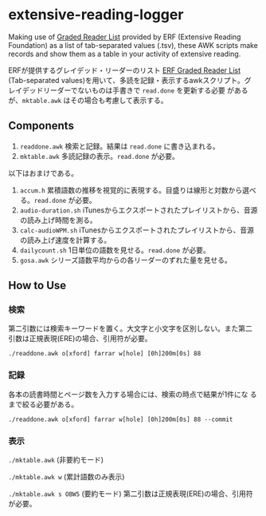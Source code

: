 # extensive-reading-logger

Making use of
[Graded Reader List](https://sites.google.com/site/erfgrlist/)
provided by ERF (Extensive Reading Foundation) as a list of
tab-separated values (.tsv), these AWK scripts make records and show
them as a table in your activity of extensive reading.

ERFが提供するグレイデッド・リーダーのリスト
[ERF Graded Reader List](https://sites.google.com/site/erfgrlist/)
(Tab-separated values)を用いて、多読を記録・表示するawkスクリプト。グ
レイデッドリーダーでないものは手書きで ```read.done``` を更新する必要
があるが、`mktable.awk` はその場合も考慮して表示する。


## Components

1. ```readdone.awk``` 検索と記録。結果は ```read.done``` に書き込まれる。
1. ```mktable.awk``` 多読記録の表示。```read.done``` が必要。

以下はおまけである。

1. ```accum.h``` 累積語数の推移を視覚的に表現する。目盛りは線形と対数から選べる。```read.done``` が必要。
1. ```audio-duration.sh``` iTunesからエクスポートされたプレイリストから、音源の読み上げ時間を測る。
1. ```calc-audioWPM.sh``` iTunesからエクスポートされたプレイリストから、音源の読み上げ速度を計算する。
1. ```dailycount.sh``` 1日単位の語数を見せる。```read.done``` が必要。
1. ```gosa.awk``` シリーズ語数平均からの各リーダーのずれた量を見せる。

## How to Use

### 検索

第二引数には検索キーワードを置く。大文字と小文字を区別しない。また第二
引数は正規表現(ERE)の場合、引用符が必要。

```./readdone.awk o[xford] farrar w[hole] [0h]200m[0s] 88```

<!-- `o[xford], penguin(pearson), cambridge, cengage(heinle),
macmillan, blackcat` のみを用意している。 -->

### 記録
各本の読書時間とページ数を入力する場合には、検索の時点で結果が1件にな
るまで絞る必要がある。

```./readdone.awk o[xford] farrar w[hole] [0h]200m[0s] 88 --commit```

### 表示

```./mktable.awk``` (非要約モード)

```./mktable.awk w``` (累計語数のみ表示)

```./mktable.awk s OBW5``` (要約モード) 第二引数は正規表現(ERE)の場合、引用符が必要。
